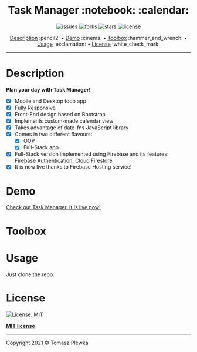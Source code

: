 <div>
    <h1 align="center">Task Manager	:notebook: :calendar: </h1>
    <p align="center">
      <img src="https://img.shields.io/github/issues/tomaszplewka/08_task_manager_oop" alt="issues">
      <img src="https://img.shields.io/github/forks/tomaszplewka/08_task_manager_oop" alt="forks">
      <img src="https://img.shields.io/github/stars/tomaszplewka/08_task_manager_oop" alt="stars">
      <img src="https://img.shields.io/github/license/tomaszplewka/08_task_manager_oop" alt="license">
    </p>
</div>
<p align="center">
    <a href="#description">Description</a> :pencil2: • 
    <a href="#demo">Demo</a> :cinema: •
    <a href="#toolbox">Toolbox</a> :hammer_and_wrench: •
    <a href="#usage">Usage</a> :exclamation: •
    <a href="#license">License</a> :white_check_mark:
</p>

---

# Description 

**Plan your day with Task Manager!**

- [x] Mobile and Desktop todo app
- [x] Fully Responsive
- [x] Front-End design based on Bootstrap
- [x] Implements custom-made calendar view
- [x] Takes advantage of date-fns JavaScript library
- [x] Comes in two different flavours:
  - [x] OOP
  - [x] Full-Stack app
- [x] Full-Stack version implemented using Firebase and its features: Firebase Authentication, Cloud Firestore
- [x] It is now live thanks to Firebase Hosting service!

# Demo

[Check out Task Manager. It is live now!](https://task-manager-666.web.app "Task Manager")

# Toolbox

<p align="">
</p>

# Usage

Just clone the repo.

# License

[![License: MIT](https://img.shields.io/badge/License-MIT-green.svg)](https://opensource.org/licenses/MIT)

**[MIT license](http://opensource.org/licenses/mit-license.php)**

---

Copyright 2021 © Tomasz Plewka
